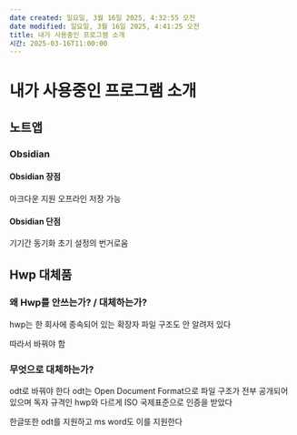 ```yaml
---
date created: 일요일, 3월 16일 2025, 4:32:55 오전
date modified: 일요일, 3월 16일 2025, 4:41:25 오전
title: 내가 사용중인 프로그램 소개
시간: 2025-03-16T11:00:00
---
```


# 내가 사용중인 프로그램 소개

## 노트앱

### Obsidian

#### Obsidian 장점
마크다운 지원
오프라인 저장 가능 
#### Obsidian 단점
기기간 동기화 초기 설정의 번거로움
## Hwp 대체품

### 왜 Hwp를 안쓰는가? / 대체하는가?

hwp는 한 회사에 종속되어 있는 확장자
파일 구조도 안 알려저 있다

따라서 바꿔야 함

### 무엇으로 대체하는가?

odt로 바꿔야 한다
odt는 Open Document Format으로 파일 구조가 전부 공개되어 있으며 독자 규격인 hwp와 다르게 ISO 국제표준으로 인증을 받았다

한글또한 odt를 지원하고
ms word도 이를 지원한다
